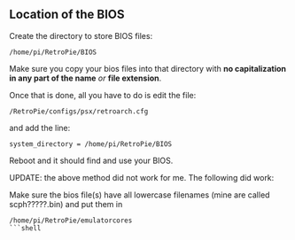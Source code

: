 ## Location of the BIOS

Create the directory to store BIOS files:

```shell
/home/pi/RetroPie/BIOS
```

Make sure you copy your bios files into that directory with **no capitalization in any part of the name** _or_ **file extension**.

Once that is done, all you have to do is edit the file:

```shell
/RetroPie/configs/psx/retroarch.cfg
```

and add the line:

```shell
system_directory = /home/pi/RetroPie/BIOS
```

Reboot and it should find and use your BIOS.

UPDATE: the above method did not work for me.
The following did work:

Make sure the bios file(s) have all lowercase filenames (mine are called scph?????.bin) and put them in
```shell
/home/pi/RetroPie/emulatorcores
```shell
